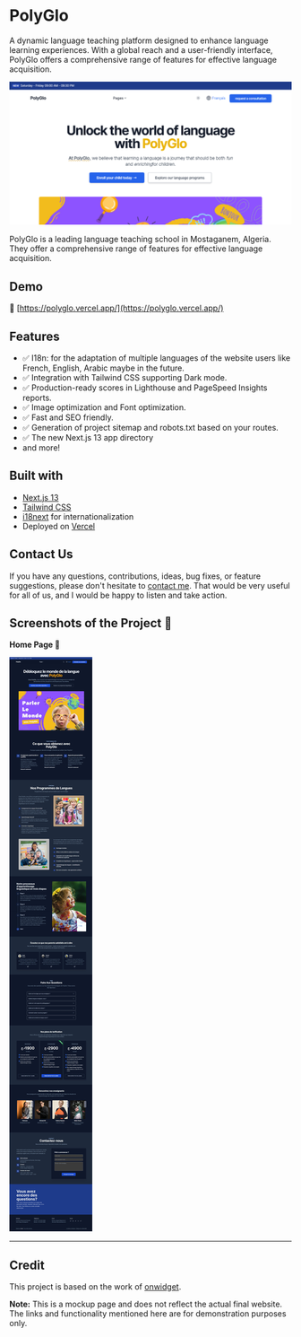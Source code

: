 # PolyGlo

A dynamic language teaching platform designed to enhance language learning experiences. With a global reach and a user-friendly interface, PolyGlo offers a comprehensive range of features for effective language acquisition.

<!-- [![PolyGlo](https://raw.githubusercontent.com/Dev-Dz27/portfolio/main/public/polyglo.vercel.app.jpeg)](https://polyglo.vercel.app) -->

[![PolyGlo](https://raw.githubusercontent.com/Dev-Dz27/PolyGlo/main/public/PolyGlo.png?token=GHSAT0AAAAAAB56S6CWF2WG6M6A5CA2Z2HOZFCXUIA)](https://polyglo.vercel.app)

PolyGlo is a leading language teaching school in Mostaganem, Algeria. They offer a comprehensive range of features for effective language acquisition.

## Demo

📌 [https://polyglo.vercel.app/](https://polyglo.vercel.app/)

## Features

- ✅ I18n: for the adaptation of multiple languages of the website users like French, English, Arabic maybe in the future.
- ✅ Integration with Tailwind CSS supporting Dark mode.
- ✅ Production-ready scores in Lighthouse and PageSpeed Insights reports.
- ✅ Image optimization and Font optimization.
- ✅ Fast and SEO friendly.
- ✅ Generation of project sitemap and robots.txt based on your routes.
- ✅ The new Next.js 13 app directory
- and more!

## Built with

- [Next.js 13](https://nextjs.org)
- [Tailwind CSS](https://tailwindcss.com)
- [i18next](https://www.i18next.com) for internationalization
- Deployed on [Vercel](https://vercel.com)

## Contact Us

If you have any questions, contributions, ideas, bug fixes, or feature suggestions, please don't hesitate to [contact me](mailto:th.dev.design@gmail.com). That would be very useful for all of us, and I would be happy to listen and take action.

## Screenshots of the Project 📸

**Home Page 🏡**

![Home page](https://raw.githubusercontent.com/Dev-Dz27/portfolio/main/public/polyglo.vercel.app.jpeg)

---

## Credit

This project is based on the work of [onwidget](https://github.com/onwidget).


**Note:** This is a mockup page and does not reflect the actual final website. The links and functionality mentioned here are for demonstration purposes only.
